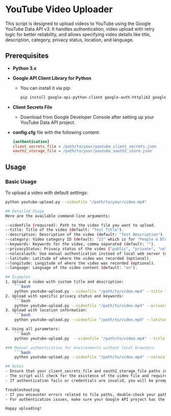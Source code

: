 # YouTube Video Uploader

This script is designed to upload videos to YouTube using the Google YouTube Data API v3. It handles authentication, video upload with retry logic for better reliability, and allows specifying video details like title, description, category, privacy status, location, and language.

## Prerequisites

- **Python 3.x**
- **Google API Client Library for Python**
  - You can install it via pip:
    ```bash
    pip install google-api-python-client google-auth-httplib2 google-auth-oauthlib
    ```
- **Client Secrets File**
  - Download from Google Developer Console after setting up your YouTube Data API project.
- **config.cfg** file with the following content:

    ```ini
    [authentication]
    client_secrets_file = /path/to/your/youtube_client_secrets.json
    oauth2_storage_file = /path/to/your/youtube_oauth2_store.json
    ```

## Usage

### Basic Usage

To upload a video with default settings:

```bash
python youtube-upload.py --videofile "/path/to/your/video.mp4"

## Detailed Usage
Here are the available command-line arguments:

--videofile (required): Path to the video file you want to upload.
--title: Title of the video (default: "Test Title").
--description: Description of the video (default: "Test Description").
--category: Video category ID (default: "22" which is for "People & Blogs"). Check the YouTube API documentation for valid IDs.
--keywords: Keywords for the video, comma separated (default: "").
--privacyStatus: Privacy status of the video ("public", "private", "unlisted"; default: "public").
--nolocalauth: Use manual authentication instead of local web server (useful if no local browser is available).
--latitude: Latitude of where the video was recorded (optional).
--longitude: Longitude of where the video was recorded (optional).
--language: Language of the video content (default: "en").

## Examples
1. Upload a video with custom title and description:
    ```bash
    python youtube-upload.py --videofile "/path/to/video.mp4" --title "My Awesome Video" --description "This is a great video!"
2. Upload with specific privacy status and keywords:
    ```bash
    python youtube-upload.py --videofile "/path/to/video.mp4" --privacyStatus "unlisted" --keywords "python, programming, tutorial"
3. Upload with location information:
    ```bash
    python youtube-upload.py --videofile "/path/to/video.mp4" --latitude 48.8566 --longitude 2.3522 --language "de"

4. Using all parameters:
    ```bash
    python youtube-upload.py  --videofile "/path/to/video.mp4" --title "Epic Journey" --description "A journey through the mountains" --category "17" --keywords "mountains,adventure,hiking" --privacyStatus "public" --nolocalauth --latitude 48.8566 --longitude 2.3522 --language "de"

### Manual authentication for environments without local browsers:
    ```bash
    python youtube-upload.py --videofile "/path/to/video.mp4" --nolocalauth

## Notes
- Ensure that your client_secrets_file and oauth2_storage_file paths in the config.cfg are correct.
- The script will check for the existence of the video file and required configuration files before attempting to upload.
- If authentication fails or credentials are invalid, you will be prompted to re-authenticate.

Troubleshooting
- If you encounter errors related to file paths, double-check your paths in both the command line and config.cfg.
- For authentication issues, make sure your Google API project has the YouTube Data API enabled and your client secrets are correct.

Happy uploading!